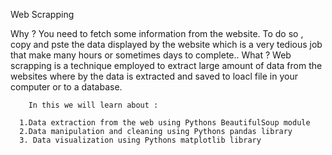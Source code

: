 Web Scrapping


Why ?
         You need to fetch some information from the website. To do so , copy and pste the data displayed by the website which is a very tedious job that make many hours or sometimes days to complete.. 
What ?
        Web scrapping is a technique employed to extract large amount of data from the websites where by the data is extracted and saved to loacl file in your computer or to a database.
        
        
        
        In this we will learn about :

      1.Data extraction from the web using Pythons BeautifulSoup module
      2.Data manipulation and cleaning using Pythons pandas library
      3. Data visualization using Pythons matplotlib library
